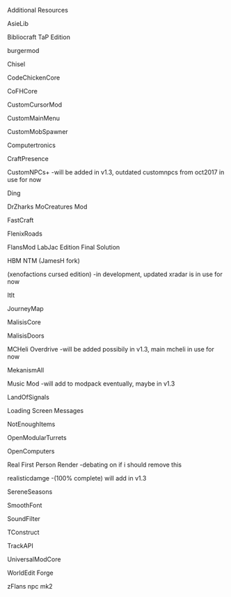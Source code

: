 Additional Resources

AsieLib

Bibliocraft TaP Edition

burgermod

Chisel

CodeChickenCore

CoFHCore

CustomCursorMod

CustomMainMenu

CustomMobSpawner

Computertronics

CraftPresence

CustomNPCs+ -will be added in v1.3, outdated customnpcs from oct2017 in use for now

Ding

DrZharks MoCreatures Mod

FastCraft

FlenixRoads

FlansMod LabJac Edition Final Solution

HBM NTM (JamesH fork)

(xenofactions cursed edition) -in development, updated xradar is in use for now

Itlt

JourneyMap

MalisisCore

MalisisDoors

MCHeli Overdrive -will be added possibily in v1.3, main mcheli in use for now

MekanismAll

Music Mod -will add to modpack eventually, maybe in v1.3

LandOfSignals

Loading Screen Messages

NotEnoughItems

OpenModularTurrets

OpenComputers

Real First Person Render -debating on if i should remove this

realisticdamge -(100% complete) will add in v1.3 

SereneSeasons

SmoothFont

SoundFilter

TConstruct

TrackAPI

UniversalModCore

WorldEdit Forge

zFlans npc mk2
